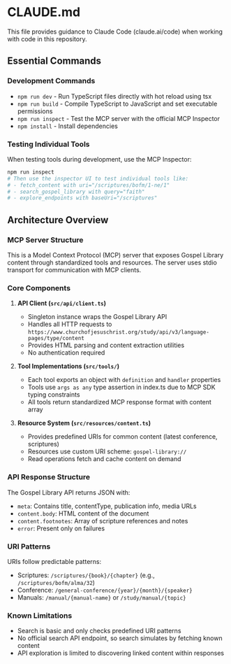 # CLAUDE.md

This file provides guidance to Claude Code (claude.ai/code) when working with code in this repository.

## Essential Commands

### Development Commands
- `npm run dev` - Run TypeScript files directly with hot reload using tsx
- `npm run build` - Compile TypeScript to JavaScript and set executable permissions
- `npm run inspect` - Test the MCP server with the official MCP Inspector
- `npm install` - Install dependencies

### Testing Individual Tools
When testing tools during development, use the MCP Inspector:
```bash
npm run inspect
# Then use the inspector UI to test individual tools like:
# - fetch_content with uri="/scriptures/bofm/1-ne/1"
# - search_gospel_library with query="faith"
# - explore_endpoints with baseUri="/scriptures"
```

## Architecture Overview

### MCP Server Structure
This is a Model Context Protocol (MCP) server that exposes Gospel Library content through standardized tools and resources. The server uses stdio transport for communication with MCP clients.

### Core Components

1. **API Client (`src/api/client.ts`)**
   - Singleton instance wraps the Gospel Library API
   - Handles all HTTP requests to `https://www.churchofjesuschrist.org/study/api/v3/language-pages/type/content`
   - Provides HTML parsing and content extraction utilities
   - No authentication required

2. **Tool Implementations (`src/tools/`)**
   - Each tool exports an object with `definition` and `handler` properties
   - Tools use `args as any` type assertion in index.ts due to MCP SDK typing constraints
   - All tools return standardized MCP response format with content array

3. **Resource System (`src/resources/content.ts`)**
   - Provides predefined URIs for common content (latest conference, scriptures)
   - Resources use custom URI scheme: `gospel-library://`
   - Read operations fetch and cache content on demand

### API Response Structure
The Gospel Library API returns JSON with:
- `meta`: Contains title, contentType, publication info, media URLs
- `content.body`: HTML content of the document
- `content.footnotes`: Array of scripture references and notes
- `error`: Present only on failures

### URI Patterns
URIs follow predictable patterns:
- Scriptures: `/scriptures/{book}/{chapter}` (e.g., `/scriptures/bofm/alma/32`)
- Conference: `/general-conference/{year}/{month}/{speaker}` 
- Manuals: `/manual/{manual-name}` or `/study/manual/{topic}`

### Known Limitations
- Search is basic and only checks predefined URI patterns
- No official search API endpoint, so search simulates by fetching known content
- API exploration is limited to discovering linked content within responses